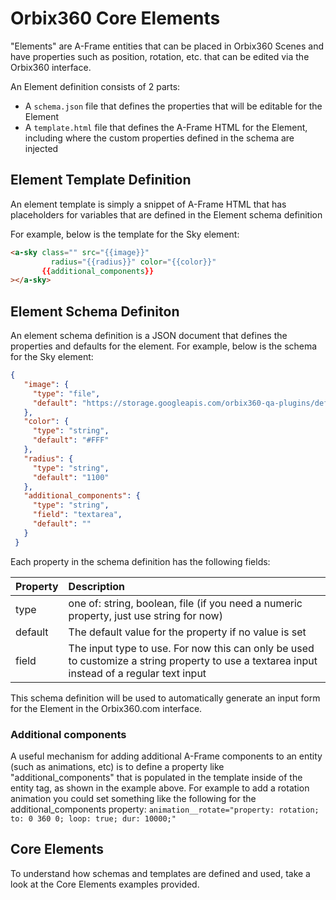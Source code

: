 # Orbix360 Core Elements

"Elements" are A-Frame entities that can be placed in Orbix360 Scenes and have 
properties such as position, rotation, etc. that can be edited via the 
Orbix360 interface.  

An Element definition consists of 2 parts:

* A `schema.json` file that defines the properties 
that will be editable for the Element
* A `template.html` file that defines the A-Frame HTML for the Element, including 
where the custom properties defined in the schema are injected

## Element Template Definition

An element template is simply a snippet of A-Frame HTML that has 
placeholders for variables that are defined in the Element schema definition

For example, below is the template for the Sky element:
```html
<a-sky class="" src="{{image}}"
         radius="{{radius}}" color="{{color}}"
       {{additional_components}}
></a-sky>
```

## Element Schema Definiton

An element schema definition is a JSON document that defines the 
properties and defaults for the element.   For example, below is the schema 
for the Sky element:
```json
{
   "image": {
     "type": "file",
     "default": "https://storage.googleapis.com/orbix360-qa-plugins/defaults/images/stars.jpeg"
   },
   "color": {
     "type": "string",
     "default": "#FFF"
   },
   "radius": {
     "type": "string",
     "default": "1100"
   },
   "additional_components": {
     "type": "string",
     "field": "textarea",
     "default": ""
   }
 }
```

Each property in the schema definition has the following fields:

| Property      | Description           
| ------------- |:-------------|
| type          | one of: string, boolean, file (if you need a numeric property, just use string for now) |
| default       | The default value for the property if no value is set       |
| field         | The input type to use.  For now this can only be used to customize a string property to use a textarea input instead of a regular text input      | 

This schema definition will be used to automatically generate an input form for 
the Element in the Orbix360.com interface. 

### Additional components

A useful mechanism for adding additional A-Frame components to an entity 
(such as animations, etc) is to define a property like "additional_components" 
that is populated in the template inside of the entity tag, as shown in the example 
above.  For example to add a rotation animation you could set something like
the following for the additional_components property:
`animation__rotate="property: rotation; to: 0 360 0; loop: true; dur: 10000;"`

## Core Elements

To understand how schemas and templates are defined and used, take a look at the 
Core Elements examples provided. 

